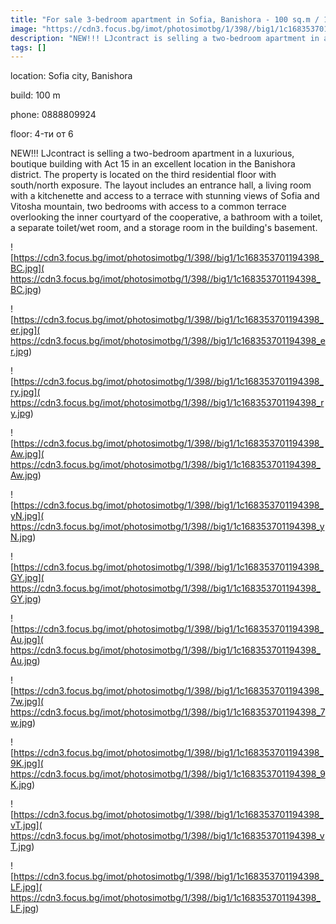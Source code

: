 ```yaml
---
title: "For sale 3-bedroom apartment in Sofia, Banishora - 100 sq.m / 199,000 EUR :: imot.bg Ad"
image: "https://cdn3.focus.bg/imot/photosimotbg/1/398//big1/1c168353701194398_t4.jpg"
description: "NEW!!! LJcontract is selling a two-bedroom apartment in a luxurious, boutique building with Act 15 in an excellent location in the Banishora district. The property is located on the third residential floor with south/north exposure. The layout includes an entrance hall, a living room with a kitchenette and access to a terrace with stunning views of Sofia and Vitosha mountain, two bedrooms with access to a common terrace overlooking the inner courtyard of the cooperative, a bathroom with a toilet, a separate toilet/wet room, and a storage room in the building's basement."
tags: []
---
```


location: Sofia city, Banishora

build: 100 m

phone: 0888809924

floor: 4-ти от 6

NEW!!! LJcontract is selling a two-bedroom apartment in a luxurious, boutique building with Act 15 in an excellent location in the Banishora district. The property is located on the third residential floor with south/north exposure. The layout includes an entrance hall, a living room with a kitchenette and access to a terrace with stunning views of Sofia and Vitosha mountain, two bedrooms with access to a common terrace overlooking the inner courtyard of the cooperative, a bathroom with a toilet, a separate toilet/wet room, and a storage room in the building's basement.


![https://cdn3.focus.bg/imot/photosimotbg/1/398//big1/1c168353701194398_BC.jpg]( https://cdn3.focus.bg/imot/photosimotbg/1/398//big1/1c168353701194398_BC.jpg)


![https://cdn3.focus.bg/imot/photosimotbg/1/398//big1/1c168353701194398_er.jpg]( https://cdn3.focus.bg/imot/photosimotbg/1/398//big1/1c168353701194398_er.jpg)


![https://cdn3.focus.bg/imot/photosimotbg/1/398//big1/1c168353701194398_ry.jpg]( https://cdn3.focus.bg/imot/photosimotbg/1/398//big1/1c168353701194398_ry.jpg)


![https://cdn3.focus.bg/imot/photosimotbg/1/398//big1/1c168353701194398_Aw.jpg]( https://cdn3.focus.bg/imot/photosimotbg/1/398//big1/1c168353701194398_Aw.jpg)


![https://cdn3.focus.bg/imot/photosimotbg/1/398//big1/1c168353701194398_yN.jpg]( https://cdn3.focus.bg/imot/photosimotbg/1/398//big1/1c168353701194398_yN.jpg)


![https://cdn3.focus.bg/imot/photosimotbg/1/398//big1/1c168353701194398_GY.jpg]( https://cdn3.focus.bg/imot/photosimotbg/1/398//big1/1c168353701194398_GY.jpg)


![https://cdn3.focus.bg/imot/photosimotbg/1/398//big1/1c168353701194398_Au.jpg]( https://cdn3.focus.bg/imot/photosimotbg/1/398//big1/1c168353701194398_Au.jpg)


![https://cdn3.focus.bg/imot/photosimotbg/1/398//big1/1c168353701194398_7w.jpg]( https://cdn3.focus.bg/imot/photosimotbg/1/398//big1/1c168353701194398_7w.jpg)


![https://cdn3.focus.bg/imot/photosimotbg/1/398//big1/1c168353701194398_9K.jpg]( https://cdn3.focus.bg/imot/photosimotbg/1/398//big1/1c168353701194398_9K.jpg)


![https://cdn3.focus.bg/imot/photosimotbg/1/398//big1/1c168353701194398_vT.jpg]( https://cdn3.focus.bg/imot/photosimotbg/1/398//big1/1c168353701194398_vT.jpg)


![https://cdn3.focus.bg/imot/photosimotbg/1/398//big1/1c168353701194398_LF.jpg]( https://cdn3.focus.bg/imot/photosimotbg/1/398//big1/1c168353701194398_LF.jpg)


